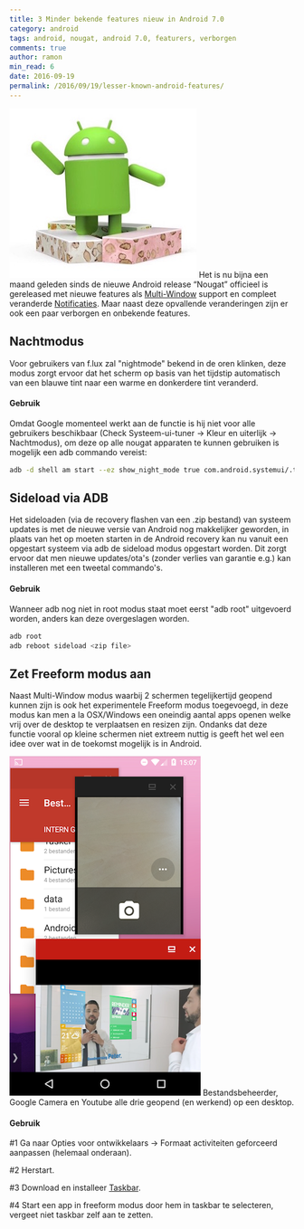 ```yaml
---
title: 3 Minder bekende features nieuw in Android 7.0
category: android
tags: android, nougat, android 7.0, featurers, verborgen
comments: true
author: ramon
min_read: 6
date: 2016-09-19
permalink: /2016/09/19/lesser-known-android-features/
---
```

![nougat](/assets/lesser-known-android-features/nougat.jpg)
Het is nu bijna een maand geleden sinds de nieuwe Android release “Nougat” officieel is gereleased met nieuwe features als [Multi-Window](https://developer.android.com/guide/topics/ui/multi-window.html) support en compleet veranderde [Notificaties](https://developer.android.com/guide/topics/ui/notifiers/notifications.html). Maar naast deze opvallende veranderingen zijn er ook een paar verborgen en onbekende features.

## Nachtmodus
Voor gebruikers van f.lux zal "nightmode" bekend in de oren klinken, deze modus zorgt ervoor dat het scherm op basis van het tijdstip automatisch van een blauwe tint naar een warme en donkerdere tint veranderd.

#### Gebruik
Omdat Google momenteel werkt aan de functie is hij niet voor alle gebruikers beschikbaar (Check Systeem-ui-tuner -> Kleur en uiterlijk -> Nachtmodus), om deze op alle nougat apparaten te kunnen gebruiken is mogelijk een adb commando vereist:

```bash
adb -d shell am start --ez show_night_mode true com.android.systemui/.tuner.TunerActivity
```

## Sideload via ADB
Het sideloaden (via de recovery flashen van een .zip bestand) van systeem updates is met de nieuwe versie van Android nog makkelijker geworden, in plaats van het op moeten starten in de Android recovery kan nu vanuit een opgestart systeem via adb de sideload modus opgestart worden. Dit zorgt ervoor dat men nieuwe updates/ota's (zonder verlies van garantie e.g.) kan installeren met een tweetal commando's.


#### Gebruik
Wanneer adb nog niet in root modus staat moet eerst "adb root" uitgevoerd worden, anders kan deze overgeslagen worden.

```bash
adb root
adb reboot sideload <zip file>
```

## Zet Freeform modus aan
Naast Multi-Window modus waarbij 2 schermen tegelijkertijd geopend kunnen zijn is ook het experimentele Freeform modus toegevoegd, in deze modus kan men a la OSX/Windows een oneindig aantal apps openen welke vrij over de desktop te verplaatsen en resizen zijn. Ondanks dat deze functie vooral op kleine schermen niet extreem nuttig is geeft het wel een idee over wat in de toekomst mogelijk is in Android.

![freeform](/assets/lesser-known-android-features/freeform.png)
Bestandsbeheerder, Google Camera en Youtube alle drie geopend (en werkend) op een desktop.

#### Gebruik
#1 Ga naar Opties voor ontwikkelaars -> Formaat activiteiten geforceerd aanpassen (helemaal onderaan).

#2 Herstart.

#3 Download en installeer [Taskbar](https://play.google.com/store/apps/details?id=com.farmerbb.taskbar).

#4 Start een app in freeform modus door hem in taskbar te selecteren, vergeet niet taskbar zelf aan te zetten.





